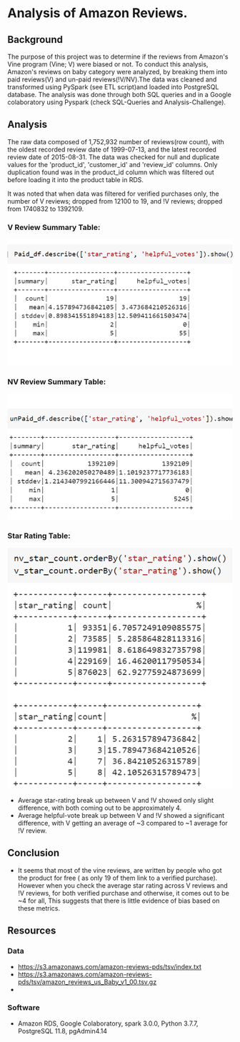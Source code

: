 # Analysis of Amazon Reviews.
## Background
The purpose of this project was to determine if the reviews from Amazon's Vine program (Vine; V) were biased or not. To conduct this analysis, Amazon's reviews on baby category were analyzed, by breaking them into paid reviews(V) and un-paid reviews(!V/NV).The data was cleaned and transformed using PySpark (see ETL script)and loaded into PostgreSQL database. The analysis was done through both SQL queries and in a Google colaboratory using Pyspark (check SQL-Queries and Analysis-Challenge).

## Analysis
The raw data composed of 1,752,932 number of reviews(row count), with the oldest recorded review date of 1999-07-13, and the latest recorded review date of 2015-08-31. The data was checked for null and duplicate values for the 'product_id', 'customer_id' and 'review_id' columns. Only duplication found was in the product_id column which was filtered out before loading it into the product table in RDS. 

It was noted that when data was filtered for verified purchases only, the number of V reviews; dropped from 12100 to 19, and !V reviews; dropped from 1740832 to 1392109.
### V Review Summary Table:
![](https://github.com/Muzznah/Amazon-Reviews-ETL/blob/master/Images/V-Describe.png)
### NV Review Summary Table:
![](https://github.com/Muzznah/Amazon-Reviews-ETL/blob/master/Images/!V-Describe.png)
### Star Rating Table:
![](https://github.com/Muzznah/Amazon-Reviews-ETL/blob/master/Images/V-!V-starcount.png)

- Average star-rating break up between V and !V showed only slight difference, with both coming out to be approximately 4.
- Average helpful-vote break up between V and !V showed a significant difference, with V getting an average of ~3 compared to ~1 average for !V review.

## Conclusion
- It seems that most of the vine reviews, are written by people who got the product for free ( as only 19 of them link to a verified purchase). However when you check the average star rating across V reviews and !V reviews, for both verified purchase and otherwise, it comes out to be ~4 for all, This suggests that there is little evidence of bias based on these metrics.

## Resources
### Data
- https://s3.amazonaws.com/amazon-reviews-pds/tsv/index.txt
- https://s3.amazonaws.com/amazon-reviews-pds/tsv/amazon_reviews_us_Baby_v1_00.tsv.gz
- 
### Software
- Amazon RDS, Google Colaboratory, spark 3.0.0, Python 3.7.7, PostgreSQL 11.8, pgAdmin4.14
